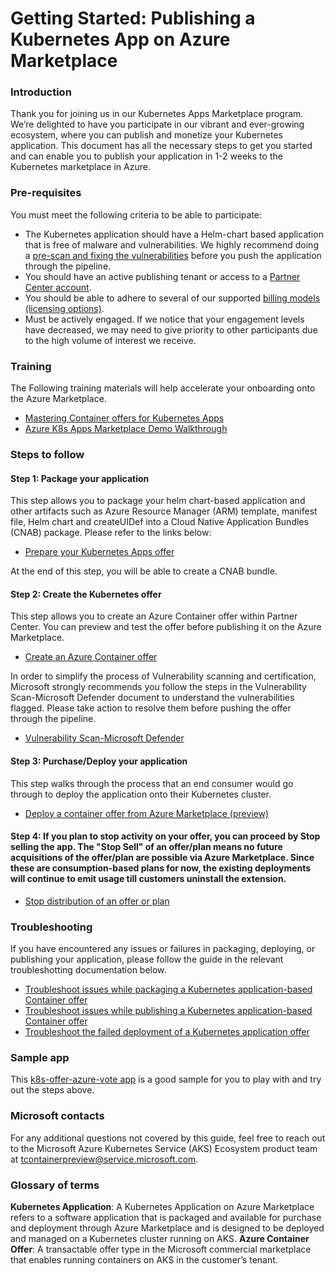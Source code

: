 # Getting Started: Publishing a Kubernetes App on Azure Marketplace

### Introduction
Thank you for joining us in our Kubernetes Apps Marketplace program. We’re delighted to have you participate in our vibrant and ever-growing ecosystem, where you can publish and monetize your Kubernetes application. This document has all the necessary steps to get you started and can enable you to publish your application in 1-2 weeks to the Kubernetes marketplace in Azure.

### Pre-requisites
You must meet the following criteria to be able to participate:
* The Kubernetes application should have a Helm-chart based application that is free of malware and vulnerabilities. We highly recommend doing a [pre-scan and fixing the vulnerabilities](Vulnerability-Scan.md) before you push the application through the pipeline.
* You should have an active publishing tenant or access to a [Partner Center account](https://learn.microsoft.com/en-us/partner-center/overview).
* You should be able to adhere to several of our supported [billing models (licensing options)](https://learn.microsoft.com/en-us/partner-center/marketplace/marketplace-containers). 
* Must be actively engaged. If we notice that your engagement levels have decreased, we may need to give priority to other participants due to the high volume of interest we receive.

### Training
The Following training materials will help accelerate your onboarding onto the Azure Marketplace.
* [Mastering Container offers for Kubernetes Apps](https://microsoft.github.io/Mastering-the-Marketplace/container/)
* [Azure K8s Apps Marketplace Demo Walkthrough](https://www.youtube.com/watch?v=_6yGXUND43s)


### Steps to follow
#### Step 1: Package your application
This step allows you to package your helm chart-based application and other artifacts such as Azure Resource Manager (ARM) template, manifest file, Helm chart and createUIDef into a Cloud Native Application Bundles (CNAB) package. Please refer to the links below:
* [Prepare your Kubernetes Apps offer](https://learn.microsoft.com/en-us/partner-center/marketplace/azure-container-technical-assets-kubernetes?tabs=windows)

At the end of this step, you will be able to create a CNAB bundle.

#### Step 2: Create the Kubernetes offer
This step allows you to create an Azure Container offer within Partner Center. You can preview and test the offer before publishing it on the Azure Marketplace.
* [Create an Azure Container offer](https://learn.microsoft.com/en-us/partner-center/marketplace/azure-container-offer-setup)

In order to simplify the process of Vulnerability scanning and certification, Microsoft strongly recommends you follow the steps in the Vulnerability Scan-Microsoft Defender document to understand the vulnerabilities flagged. Please take action to resolve them before pushing the offer through the pipeline.
* [Vulnerability Scan-Microsoft Defender](Vulnerability-Scan.md)

#### Step 3: Purchase/Deploy your application
This step walks through the process that an end consumer would go through to deploy the application onto their Kubernetes cluster.
* [Deploy a container offer from Azure Marketplace (preview)](https://learn.microsoft.com/en-us/azure/aks/deploy-marketplace)

#### Step 4: If you plan to stop activity on your offer, you can proceed by Stop selling the app. The "Stop Sell" of an offer/plan means no future acquisitions of the offer/plan are possible via Azure Marketplace. Since these are consumption-based plans for now, the existing deployments will continue to emit usage till customers uninstall the extension.
* [Stop distribution of an offer or plan](https://learn.microsoft.com/en-us/partner-center/marketplace/update-existing-offer#stop-distribution-of-an-offer-or-plan)

### Troubleshooting
If you have encountered any issues or failures in packaging, deploying, or publishing your application, please follow the guide in the relevant troubleshotting documentation below.
* [Troubleshoot issues while packaging a Kubernetes application-based Container offer](https://learn.microsoft.com/en-us/partner-center/marketplace/azure-container-packaging-troubleshoot)
* [Troubleshoot issues while publishing a Kubernetes application-based Container offer](https://learn.microsoft.com/en-us/partner-center/marketplace/azure-container-troubleshoot)
* [Troubleshoot the failed deployment of a Kubernetes application offer](https://learn.microsoft.com/en-us/troubleshoot/azure/azure-kubernetes/troubleshoot-failed-kubernetes-deployment-offer)

### Sample app
This [k8s-offer-azure-vote app](https://github.com/Azure-Samples/kubernetes-offer-samples/tree/main/samples/k8s-offer-azure-vote) is a good sample for you to play with and try out the steps above.

### Microsoft contacts
For any additional questions not covered by this guide, feel free to reach out to the Microsoft Azure Kubernetes Service (AKS) Ecosystem product team at tcontainerpreview@service.microsoft.com.

### Glossary of terms
**Kubernetes Application**: A Kubernetes Application on Azure Marketplace refers to a software application that is packaged and available for purchase and deployment through Azure Marketplace and is designed to be deployed and managed on a Kubernetes cluster running on AKS.
**Azure Container Offer**: A transactable offer type in the Microsoft commercial marketplace that enables running containers on AKS in the customer’s tenant.
